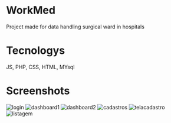 # WorkMed
<p>Project made for data handling surgical ward in hospitals</p> 

# Tecnologys
<p>JS, PHP, CSS, HTML, MYsql</p>

# Screenshots
![login](https://github.com/Davibarreto11/WorkMed-master/assets/102602408/4a72eea8-ba05-4216-b5ed-33add3ff8491)
![dashboard1](https://github.com/Davibarreto11/WorkMed-master/assets/102602408/ecce550c-4d8e-4ee2-b94d-f0d36a860141)
![dashboard2](https://github.com/Davibarreto11/WorkMed-master/assets/102602408/d6630e7b-9d47-4129-8c45-69a275a5fd57)
![cadastros](https://github.com/Davibarreto11/WorkMed-master/assets/102602408/f51e3cb4-a96b-4668-a9d7-1e736ad38bf4)
![telacadastro](https://github.com/Davibarreto11/WorkMed-master/assets/102602408/4b8a914a-8dac-4744-b96f-dadc51994962)
![listagem](https://github.com/Davibarreto11/WorkMed-master/assets/102602408/47eadd42-ffcd-4627-b71e-7f3cb6c9c87f)
